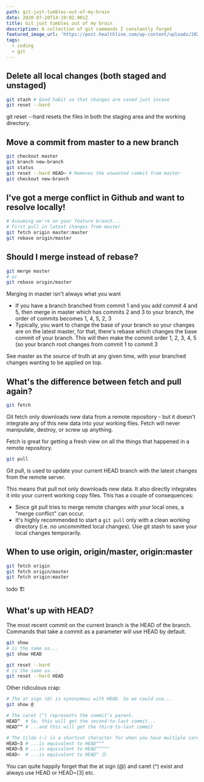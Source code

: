```yaml
---
path: git-just-tumbles-out-of-my-brain
date: 2020-07-20T14:19:02.901Z
title: Git just tumbles out of my brain
description: A collection of git commands I constantly forget
featured_image_url: 'https://post.healthline.com/wp-content/uploads/2020/07/nervous2-30.jpg'
tags:
  - coding
  - git
---
```

## Delete all local changes (both staged and unstaged)

```bash
git stash # Good habit so that changes are saved just incase
git reset --hard
```

git reset --hard resets the files in both the staging area and the working directory.

## Move a commit from master to a new branch

```bash
git checkout master
git branch new-branch
git status
git reset --hard HEAD~ # Removes the unwanted commit from master
git checkout new-branch
```

## I've got a merge conflict in Github and want to resolve locally!

```bash
# Assuming we're on your feature branch...
# First pull in latest changes from master
git fetch origin master:master
git rebase origin/master
```

## Should I merge instead of rebase?

```bash
git merge master 
# or
git rebase origin/master
```

Merging in master isn't always what you want

* If you have a branch branched from commit 1 and you add commit 4 and 5, then merge in master which has commits 2 and 3 to your branch, the order of commits becomes 1, 4, 5, 2, 3
* Typically, you want to change the base of your branch so your changes are on the latest master, for that, there's rebase which changes the base commit of your branch. This will then make the commit order 1, 2, 3, 4, 5 (so your branch root changes from commit 1 to commit 3

See master as the source of truth at any given time, with your branched changes wanting to be applied on top.

## What's the difference between fetch and pull again?

```bash
git fetch
```

Git fetch only downloads new data from a remote repository - but it doesn't integrate any of this new data into your working files. Fetch will never manipulate, destroy, or screw up anything. 

Fetch is great for getting a fresh view on all the things that happened in a remote repository.

```bash
git pull
```

Git pull, is used to update your current HEAD branch with the latest changes from the remote server. 

This means that pull not only downloads new data. It also directly integrates it into your current working copy files. This has a couple of consequences:

* Since git pull tries to merge remote changes with your local ones, a "merge conflict" can occur.
* It's highly recommended to start a `git pull` only with a clean working directory (i.e. no uncommitted local changes). Use git stash to save your local changes temporarily.


## When to use origin, origin/master, origin:master
```bash
git fetch origin
git fetch origin/master
git fetch origin:master
```

todo 🏗

## What's up with HEAD?

The most recent commit on the current branch is the HEAD of the branch. Commands that take a commit as a parameter will use HEAD by default.

```bash
git show
# is the same as...
git show HEAD

git reset --hard
# is the same as...
git reset --hard HEAD
```

Other ridiculous crap:

```bash
# The at sign (@) is synonymous with HEAD. So we could use...
git show @ 

# The caret (^) represents the commit’s parent.
HEAD^  # So, this will get the second-to-last commit...
HEAD^^ # ...and this will get the third-to-last commit

# The tilda (~) is a shortcut character for when you have multiple carets (^) in a row.
HEAD~3 # ...is equivalent to HEAD^^^
HEAD~5 # ...is equivalent to HEAD^^^^^
HEAD~  # ...is equivalent to HEAD^ 😖
```

You can quite happily forget that the at sign (@) and caret (^) exist and always use HEAD or HEAD~[3] etc.
